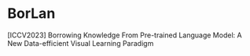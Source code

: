 # BorLan
[ICCV2023] Borrowing Knowledge From Pre-trained Language Model: A New Data-efficient Visual Learning Paradigm 
